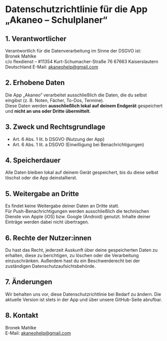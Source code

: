 # Datenschutzrichtlinie für die App „Akaneo – Schulplaner“

## 1. Verantwortlicher
Verantwortlich für die Datenverarbeitung im Sinne der DSGVO ist:  
Bronek Mahlke  
c/o flexdienst – #11354
Kurt-Schumacher-Straße 76
67663 Kaiserslautern
Deutschland 
E-Mail: akaneohelp@gmail.com  

## 2. Erhobene Daten
Die App „Akaneo“ verarbeitet ausschließlich die Daten, die du selbst eingibst (z. B. Noten, Fächer, To-Dos, Termine).  
Diese Daten werden **ausschließlich lokal auf deinem Endgerät** gespeichert und **nicht an uns oder Dritte übermittelt**.

## 3. Zweck und Rechtsgrundlage
- Art. 6 Abs. 1 lit. b DSGVO (Nutzung der App)  
- Art. 6 Abs. 1 lit. a DSGVO (Einwilligung bei Benachrichtigungen)  

## 4. Speicherdauer
Alle Daten bleiben lokal auf deinem Gerät gespeichert, bis du diese selbst löschst oder die App deinstallierst.

## 5. Weitergabe an Dritte
Es findet keine Weitergabe deiner Daten an Dritte statt.  
Für Push-Benachrichtigungen werden ausschließlich die technischen Dienste von Apple (iOS) bzw. Google (Android) genutzt. Inhalte deiner Einträge werden dabei nicht übertragen.

## 6. Rechte der Nutzer:innen
Du hast das Recht, jederzeit Auskunft über deine gespeicherten Daten zu erhalten, diese zu berichtigen, zu löschen oder die Verarbeitung einzuschränken. Außerdem hast du ein Beschwerderecht bei der zuständigen Datenschutzaufsichtsbehörde.

## 7. Änderungen
Wir behalten uns vor, diese Datenschutzrichtlinie bei Bedarf zu ändern. Die aktuelle Version ist stets in der App und über unsere GitHub-Seite abrufbar.

## 8. Kontakt
Bronek Mahlke  
E-Mail: akaneohelp@gmail.com 
